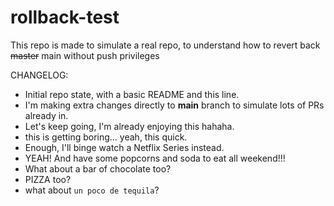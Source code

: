# rollback-test

This repo is made to simulate a real repo, to understand how to revert back ~~master~~ main without push privileges

CHANGELOG:

- Initial repo state, with a basic README and this line.
- I'm making extra changes directly to **main** branch to simulate lots of PRs already in.
- Let's keep going, I'm already enjoying this hahaha.
- this is getting boring... yeah, this quick.
- Enough, I'll binge watch a Netflix Series instead.
- YEAH! And have some popcorns and soda to eat all weekend!!!
- What about a bar of chocolate too?
- PIZZA too?
- what about `un poco de tequila`?
